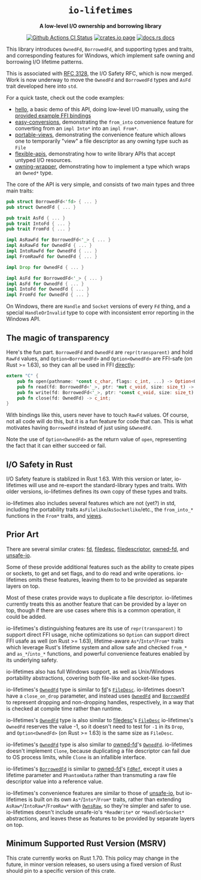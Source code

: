 <div align="center">
  <h1><code>io-lifetimes</code></h1>

  <p>
    <strong>A low-level I/O ownership and borrowing library</strong>
  </p>

  <p>
    <a href="https://github.com/sunfishcode/io-lifetimes/actions?query=workflow%3ACI"><img src="https://github.com/sunfishcode/io-lifetimes/workflows/CI/badge.svg" alt="Github Actions CI Status" /></a>
    <a href="https://crates.io/crates/io-lifetimes"><img src="https://img.shields.io/crates/v/io-lifetimes.svg" alt="crates.io page" /></a>
    <a href="https://docs.rs/io-lifetimes"><img src="https://docs.rs/io-lifetimes/badge.svg" alt="docs.rs docs" /></a>
  </p>
</div>

This library introduces `OwnedFd`, `BorrowedFd`, and supporting types and
traits, and corresponding features for Windows, which implement safe owning
and borrowing I/O lifetime patterns.

This is associated with [RFC 3128], the I/O Safety RFC, which is now merged.
Work is now underway to move the `OwnedFd` and `BorrowedFd` types and `AsFd`
trait developed here into `std`.

For a quick taste, check out the code examples:

 - [hello], a basic demo of this API, doing low-level I/O manually, using the
   [provided example FFI bindings]
 - [easy-conversions], demonstrating the `from_into` convenience feature for
   converting from an `impl Into*` into an `impl From*`.
 - [portable-views], demonstrating the convenience feature which allows one
   to temporarily "view" a file descriptor as any owning type such as `File`
 - [flexible-apis], demonstrating how to write library APIs that accept
   untyped I/O resources.
 - [owning-wrapper], demonstrating how to implement a type which wraps an
   `Owned*` type.

[hello]: https://github.com/sunfishcode/io-lifetimes/blob/main/examples/hello.rs
[easy-conversions]: https://github.com/sunfishcode/io-lifetimes/blob/main/examples/easy-conversions.rs
[portable-views]: https://github.com/sunfishcode/io-lifetimes/blob/main/examples/portable-views.rs
[flexible-apis]: https://github.com/sunfishcode/io-lifetimes/blob/main/examples/flexible-apis.rs
[owning-wrapper]: https://github.com/sunfishcode/io-lifetimes/blob/main/examples/owning-wrapper.rs
[provided example FFI bindings]: https://github.com/sunfishcode/io-lifetimes/blob/main/src/example_ffi.rs

The core of the API is very simple, and consists of two main types and three
main traits:

```rust
pub struct BorrowedFd<'fd> { ... }
pub struct OwnedFd { ... }

pub trait AsFd { ... }
pub trait IntoFd { ... }
pub trait FromFd { ... }

impl AsRawFd for BorrowedFd<'_> { ... }
impl AsRawFd for OwnedFd { ... }
impl IntoRawFd for OwnedFd { ... }
impl FromRawFd for OwnedFd { ... }

impl Drop for OwnedFd { ... }

impl AsFd for BorrowedFd<'_> { ... }
impl AsFd for OwnedFd { ... }
impl IntoFd for OwnedFd { ... }
impl FromFd for OwnedFd { ... }
```

On Windows, there are `Handle` and `Socket` versions of every `Fd` thing, and
a special `HandleOrInvalid` type to cope with inconsistent error reporting
in the Windows API.

## The magic of transparency

Here's the fun part. `BorrowedFd` and `OwnedFd` are `repr(transparent)` and
hold `RawFd` values, and `Option<BorrowedFd>` and `Option<OwnedFd>` are
FFI-safe (on Rust >= 1.63), so they can all be used in FFI [directly]:

[directly]: https://github.com/sunfishcode/io-lifetimes/blob/main/src/example_ffi.rs

```rust
extern "C" {
    pub fn open(pathname: *const c_char, flags: c_int, ...) -> Option<OwnedFd>;
    pub fn read(fd: BorrowedFd<'_>, ptr: *mut c_void, size: size_t) -> ssize_t;
    pub fn write(fd: BorrowedFd<'_>, ptr: *const c_void, size: size_t) -> ssize_t;
    pub fn close(fd: OwnedFd) -> c_int;
}
```

With bindings like this, users never have to touch `RawFd` values. Of course,
not all code will do this, but it is a fun feature for code that can. This
is what motivates having `BorrowedFd` instead of just using `&OwnedFd`.

Note the use of `Option<OwnedFd>` as the return value of `open`, representing
the fact that it can either succeed or fail.

## I/O Safety in Rust

I/O Safety feature is stablized in Rust 1.63. With this version or later,
io-lifetimes will use and re-export the standard-library types and traits. With
older versions, io-lifetimes defines its own copy of these types and traits.

io-lifetimes also includes several features which are not (yet?) in std,
including the portability traits `AsFilelike`/`AsSocketlike`/etc., the
`from_into_*` functions in the `From*` traits, and [views].

[views]: https://docs.rs/io-lifetimes/*/io_lifetimes/views/index.html

## Prior Art

There are several similar crates: [fd](https://crates.io/crates/fd),
[filedesc](https://crates.io/crates/filedesc),
[filedescriptor](https://crates.io/crates/filedescriptor),
[owned-fd](https://crates.io/crates/owned-fd), and
[unsafe-io](https://crates.io/crates/unsafe-io).

Some of these provide additional features such as the ability to create pipes
or sockets, to get and set flags, and to do read and write operations.
io-lifetimes omits these features, leaving them to to be provided as separate
layers on top.

Most of these crates provide ways to duplicate a file descriptor. io-lifetimes
currently treats this as another feature that can be provided by a layer on
top, though if there are use cases where this is a common operation, it could
be added.

io-lifetimes's distinguishing features are its use of `repr(transparent)`
to support direct FFI usage, niche optimizations so `Option` can support direct
FFI usafe as well (on Rust >= 1.63), lifetime-aware `As*`/`Into*`/`From*`
traits which leverage Rust's lifetime system and allow safe and checked
`from_*` and `as_*`/`into_*` functions, and powerful convenience features
enabled by its underlying safety.

io-lifetimes also has full Windows support, as well as Unix/Windows
portability abstractions, covering both file-like and socket-like types.

io-lifetimes's [`OwnedFd`] type is similar to
[fd](https://crates.io/crates/fd)'s
[`FileDesc`](https://docs.rs/fd/0.2.3/fd/struct.FileDesc.html). io-lifetimes
doesn't have a `close_on_drop` parameter, and instead uses [`OwnedFd`] and
[`BorrowedFd`] to represent dropping and non-dropping handles, respectively, in
a way that is checked at compile time rather than runtime.

io-lifetimes's [`OwnedFd`] type is also similar to
[filedesc](https://crates.io/crates/filedesc)'s
[`FileDesc`](https://docs.rs/filedesc/0.3.0/filedesc/struct.FileDesc.html)
io-lifetimes's `OwnedFd` reserves the value -1, so it doesn't need to test for
`-1` in its `Drop`, and `Option<OwnedFd>` (on Rust >= 1.63) is the same size
as `FileDesc`.

io-lifetimes's [`OwnedFd`] type is also similar to
[owned-fd](https://crates.io/crates/owned-fd)'s
[`OwnedFd`](https://docs.rs/owned-fd/0.1.0/owned_fd/struct.OwnedFd.html).
io-lifetimes doesn't implement `Clone`, because duplicating a file descriptor
can fail due to OS process limits, while `Clone` is an infallible interface.

io-lifetimes's [`BorrowedFd`] is similar to
[owned-fd](https://crates.io/crates/owned-fd)'s
[`FdRef`](https://docs.rs/owned-fd/0.1.0/owned_fd/struct.FdRef.html), except it
uses a lifetime parameter and `PhantomData` rather than transmuting a raw file
descriptor value into a reference value.

io-lifetimes's convenience features are similar to those of
[unsafe-io](https://crates.io/crates/unsafe-io), but io-lifetimes is built on
its own `As*`/`Into*`/`From*` traits, rather than extending
`AsRaw*`/`IntoRaw*`/`FromRaw*` with
[`OwnsRaw`](https://docs.rs/unsafe-io/0.6.9/unsafe_io/trait.OwnsRaw.html), so
they're simpler and safer to use. io-lifetimes doesn't include unsafe-io's
`*ReadWrite*` or `*HandleOrSocket*` abstractions, and leaves these as features
to be provided by separate layers on top.

## Minimum Supported Rust Version (MSRV)

This crate currently works on Rust 1.70. This policy may change in the future,
in minor version releases, so users using a fixed version of Rust should pin to
a specific version of this crate.

[`OwnedFd`]: https://doc.rust-lang.org/stable/std/os/fd/struct.OwnedFd.html
[`BorrowedFd`]: https://doc.rust-lang.org/stable/std/os/fd/struct.BorrowedFd.html
[RFC 3128]: https://github.com/rust-lang/rfcs/blob/master/text/3128-io-safety.md
